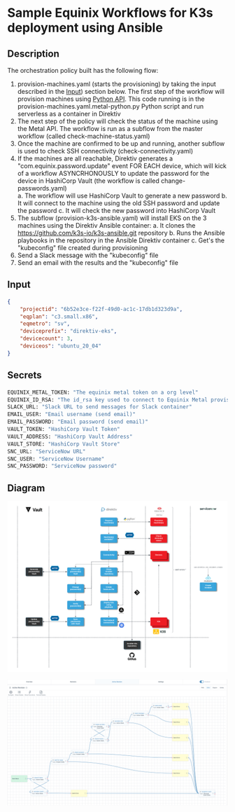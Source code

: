 # Sample Equinix Workflows for K3s deployment using Ansible

## Description

The orchestration policy built has the following flow:

1.  provision-machines.yaml (starts the provisioning) by taking the input described in the [Input](#Input)) section below. The first step of the workflow will provision machines using [Python API](https://deploy.equinix.com/developers/docs/metal/libraries/python/). This code running is in the provision-machines.yaml.metal-python.py Python script and run serverless as a container in Direktiv
2. The next step of the policy will check the status of the machine using the Metal API. The workflow is run as a subflow from the master workflow (called check-machine-status.yaml)
3. Once the machine are confirmed to be up and running, another subflow is used to check SSH connectivity (check-connectivity.yaml)
4. If the machines are all reachable, Direktiv generates a "com.equinix.password.update" event FOR EACH device, which will kick of a workflow ASYNCRHONOUSLY to update the password for the device in HashiCorp Vault (the workflow is called change-passwords.yaml)    
    a. The workflow will use HashiCorp Vault to generate a new password
    b. It will connect to the machine using the old SSH password and update the password
    c. It will check the new password into HashiCorp Vault
5. The subflow (provision-k3s-ansible.yaml) will install EKS on the 3 machines using the Direktiv Ansible container:
    a. It clones the https://github.com/k3s-io/k3s-ansible.git repository
    b. Runs the Ansible playbooks in the repository in the Ansible Direktiv container
    c. Get's the "kubeconfig" file created during provisioning
6. Send a Slack message with the "kubeconfig" file
7. Send an email with the results and the "kubeconfig" file

## Input
```json
{ 
    "projectid": "6b52e3ce-f22f-49d0-ac1c-17db1d323d9a", 
    "eqplan": "c3.small.x86", 
    "eqmetro": "sv", 
    "deviceprefix": "direktiv-eks", 
    "devicecount": 3, 
    "deviceos": "ubuntu_20_04" 
}
```

## Secrets
```bash
EQUINIX_METAL_TOKEN: "The equinix metal token on a org level"
EQUINIX_ID_RSA: "The id_rsa key used to connect to Equinix Metal provisioned machines"
SLACK_URL: "Slack URL to send messages for Slack container"
EMAIL_USER: "Email username (send email)"
EMAIL_PASSWORD: "Email password (send email)"
VAULT_TOKEN: "HashiCorp Vault Token"
VAULT_ADDRESS: "HashiCorp Vault Address"
VAULT_STORE: "HashiCorp Vault Store"
SNC_URL: "ServiceNow URL"
SNC_USER: "ServiceNow Username"
SNC_PASSWORD: "ServiceNow password"
```

## Diagram
![Flow](equinix-flow.png)

![Direktiv](direktiv-flow.png)